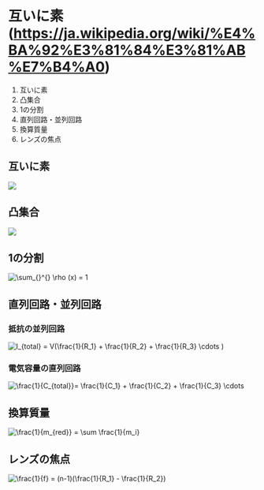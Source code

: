 # 互いに素(https://ja.wikipedia.org/wiki/%E4%BA%92%E3%81%84%E3%81%AB%E7%B4%A0)

1. 互いに素
2. 凸集合
3. 1の分割
4. 直列回路・並列回路
5. 換算質量
6. レンズの焦点

## 互いに素

<img src="https://latex.codecogs.com/svg.image?\mathfrak{a}&space;&plus;&space;\mathfrak{b}&space;=&space;\{1\}">

## 凸集合

<img src="https://latex.codecogs.com/svg.image?x,&space;y&space;\in&space;\boldsymbol{H},&space;\\0&space;\leq&space;\lambda&space;\leq&space;1,\\\lambda&space;x&space;&plus;&space;(1&space;-&space;\lambda&space;)y&space;\in&space;\boldsymbol{H}" />

## 1の分割

<img src="https://latex.codecogs.com/svg.image?\sum_{}^{}&space;\rho&space;(x)&space;=&space;1" title="\sum_{}^{} \rho (x) = 1" />

## 直列回路・並列回路

### 抵抗の並列回路

<img src="https://latex.codecogs.com/svg.image?I_{total}&space;=&space;V(\frac{1}{R_1}&space;&plus;&space;\frac{1}{R_2}&space;&plus;&space;\frac{1}{R_3}&space;\cdots&space;)" title="I_{total} = V(\frac{1}{R_1} + \frac{1}{R_2} + \frac{1}{R_3} \cdots )" />

### 電気容量の直列回路

<img src="https://latex.codecogs.com/svg.image?\frac{1}{C_{total}}=&space;\frac{1}{C_1}&space;&plus;&space;\frac{1}{C_2}&space;&plus;&space;\frac{1}{C_3}&space;\cdots" title="\frac{1}{C_{total}}= \frac{1}{C_1} + \frac{1}{C_2} + \frac{1}{C_3} \cdots" />

## 換算質量

<img src="https://latex.codecogs.com/svg.image?\frac{1}{m_{red}}&space;=&space;\sum&space;\frac{1}{m_i}" title="\frac{1}{m_{red}} = \sum \frac{1}{m_i}" />

## レンズの焦点

<img src="https://latex.codecogs.com/svg.image?\frac{1}{f}&space;=&space;(n-1)(\frac{1}{R_1}&space;-&space;\frac{1}{R_2})&space;" title="\frac{1}{f} = (n-1)(\frac{1}{R_1} - \frac{1}{R_2}) " />
